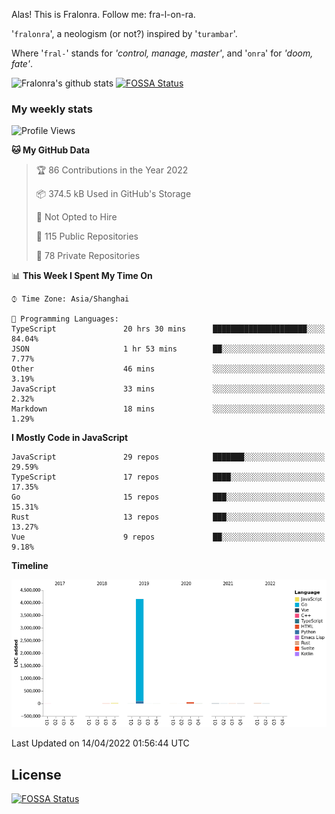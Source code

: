 Alas! This is Fralonra. Follow me: fra-l-on-ra.

'`fralonra`', a neologism (or not?) inspired by '`turambar`'.

Where '`fral-`' stands for *'control, manage, master'*, and '`onra`' for *'doom, fate'*.

![Fralonra's github stats](https://github-readme-stats.vercel.app/api?username=fralonra)
[![FOSSA Status](https://app.fossa.com/api/projects/git%2Bgithub.com%2Ffralonra%2Ffralonra.svg?type=shield)](https://app.fossa.com/projects/git%2Bgithub.com%2Ffralonra%2Ffralonra?ref=badge_shield)

### My weekly stats

<!--START_SECTION:waka-->
![Profile Views](http://img.shields.io/badge/Profile%20Views-1-blue)

**🐱 My GitHub Data** 

> 🏆 86 Contributions in the Year 2022
 > 
> 📦 374.5 kB Used in GitHub's Storage 
 > 
> 🚫 Not Opted to Hire
 > 
> 📜 115 Public Repositories 
 > 
> 🔑 78 Private Repositories  
 > 
📊 **This Week I Spent My Time On** 

```text
⌚︎ Time Zone: Asia/Shanghai

💬 Programming Languages: 
TypeScript               20 hrs 30 mins      █████████████████████░░░░   84.04% 
JSON                     1 hr 53 mins        ██░░░░░░░░░░░░░░░░░░░░░░░   7.77% 
Other                    46 mins             ░░░░░░░░░░░░░░░░░░░░░░░░░   3.19% 
JavaScript               33 mins             ░░░░░░░░░░░░░░░░░░░░░░░░░   2.32% 
Markdown                 18 mins             ░░░░░░░░░░░░░░░░░░░░░░░░░   1.29%

```

**I Mostly Code in JavaScript** 

```text
JavaScript               29 repos            ███████░░░░░░░░░░░░░░░░░░   29.59% 
TypeScript               17 repos            ████░░░░░░░░░░░░░░░░░░░░░   17.35% 
Go                       15 repos            ███░░░░░░░░░░░░░░░░░░░░░░   15.31% 
Rust                     13 repos            ███░░░░░░░░░░░░░░░░░░░░░░   13.27% 
Vue                      9 repos             ██░░░░░░░░░░░░░░░░░░░░░░░   9.18%

```


**Timeline**

![Chart not found](https://raw.githubusercontent.com/fralonra/fralonra/master/charts/bar_graph.png) 


 Last Updated on 14/04/2022 01:56:44 UTC
<!--END_SECTION:waka-->

## License
[![FOSSA Status](https://app.fossa.com/api/projects/git%2Bgithub.com%2Ffralonra%2Ffralonra.svg?type=large)](https://app.fossa.com/projects/git%2Bgithub.com%2Ffralonra%2Ffralonra?ref=badge_large)
